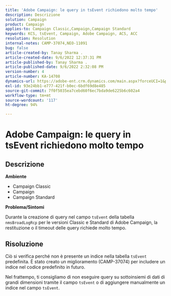 ```yaml
---
title: 'Adobe Campaign: le query in tsEvent richiedono molto tempo'
description: Descrizione
solution: Campaign
product: Campaign
applies-to: Campaign Classic,Campaign,Campaign Standard
keywords: KCS, tsEvent, Campaign, Adobe Campaign, ACS, ACC
resolution: Resolution
internal-notes: CAMP-37074,NEO-11091
bug: false
article-created-by: Tanay Sharma .
article-created-date: 9/6/2022 12:37:31 PM
article-published-by: Tanay Sharma .
article-published-date: 9/6/2022 2:32:08 PM
version-number: 4
article-number: KA-14708
dynamics-url: https://adobe-ent.crm.dynamics.com/main.aspx?forceUCI=1&pagetype=entityrecord&etn=knowledgearticle&id=a03690ab-e02d-ed11-9db1-002248086735
exl-id: 93e24bb1-e777-421f-b0ec-6bdf69d8e485
source-git-commit: 7f0f5035ea7cebd60f6ec7bda9de6225b6c602a4
workflow-type: tm+mt
source-wordcount: '117'
ht-degree: 94%

---
```


# Adobe Campaign: le query in tsEvent richiedono molto tempo

## Descrizione


<b>Ambiente</b>

- Campaign Classic
- Campaign
- Campaign Standard




<b>Problema/Sintomi</b>

Durante la creazione di query nel campo `tsEvent` della tabella `nmsBroadLogRcp` per le versioni Classic e Standard di Adobe Campaign, la restituzione o il timeout delle query richiede molto tempo.


## Risoluzione


Ciò si verifica perché non è presente un indice nella tabella `tsEvent` predefinita. È stato creato un miglioramento (CAMP-37074) per includere un indice nel codice predefinito in futuro.

Nel frattempo, ti consigliamo di non eseguire query su sottoinsiemi di dati di grandi dimensioni tramite il campo `tsEvent` o di aggiungere manualmente un indice nel campo `tsEvent`.
